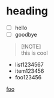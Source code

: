 # heading

- [ ] hello
- [ ] goodbye

> [!NOTE]\
> this is cool

- list1234567
- item123456
- foo123456

[foo](https://www.me.com?foo=a&b=bar)
